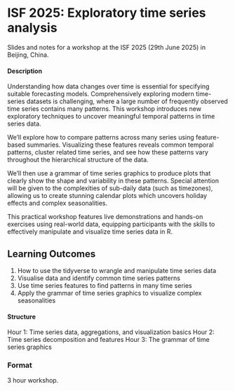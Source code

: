 

<!-- README.md is generated from README.qmd. Please edit that file -->

# ISF 2025: Exploratory time series analysis

<!-- badges: start -->

<!-- badges: end -->

Slides and notes for a workshop at the ISF 2025 (29th June 2025) in
Beijing, China.

<!-- A recording of this workshop is available on YouTube here: <https://www.youtube.com/watch?v=> -->

<!-- [![](preview.jpg)](https://www.youtube.com/watch?v=) -->

#### Description

Understanding how data changes over time is essential for specifying
suitable forecasting models. Comprehensively exploring modern
time-series datasets is challenging, where a large number of frequently
observed time series contains many patterns. This workshop introduces
new exploratory techniques to uncover meaningful temporal patterns in
time series data.

We’ll explore how to compare patterns across many series using
feature-based summaries. Visualizing these features reveals common
temporal patterns, cluster related time series, and see how these
patterns vary throughout the hierarchical structure of the data.

We’ll then use a grammar of time series graphics to produce plots that
clearly show the shape and variability in these patterns. Special
attention will be given to the complexities of sub-daily data (such as
timezones), allowing us to create stunning calendar plots which uncovers
holiday effects and complex seasonalities.

This practical workshop features live demonstrations and hands-on
exercises using real-world data, equipping participants with the skills
to effectively manipulate and visualize time series data in R.

## Learning Outcomes

1.  How to use the tidyverse to wrangle and manipulate time series data
2.  Visualise data and identify common time series patterns
3.  Use time series features to find patterns in many time series
4.  Apply the grammar of time series graphics to visualize complex
    seasonalities

#### Structure

Hour 1: Time series data, aggregations, and visualization basics Hour 2:
Time series decomposition and features Hour 3: The grammar of time
series graphics

### Format

3 hour workshop.
